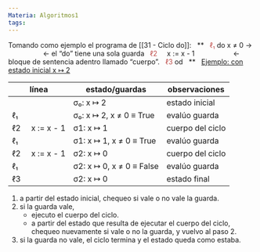 ```yaml
---
Materia: Algoritmos1
tags:
---
```

Tomando como ejemplo el programa de [[31 - Ciclo do]]:
  **
  <font color="#c0504d">ℓ₁</font> do x ≠ 0 →                    ← el “do” tiene una sola guarda
  <font color="#c0504d">ℓ2</font>     x := x - 1                    ← bloque de sentencia adentro llamado “cuerpo”.
  <font color="#c0504d">ℓ3</font> od
  **
 
<u>Ejemplo: con estado inicial x ↦ 2</u>

| línea | estado/guardas | observaciones |
| ---- | ---- | ---- |
|  | σ₀: x ↦ 2 | estado inicial |
| ℓ₁ | σ₀: x ↦ 2, x ≠ 0 ≡ True | evalúo guarda |
| ℓ2     x := x - 1 | σ1: x ↦ 1 | cuerpo del ciclo |
| ℓ₁ | σ1: x ↦ 1, x ≠ 0 ≡ True | evalúo guarda |
| ℓ2     x := x - 1 | σ2: x ↦ 0 | cuerpo del ciclo |
| ℓ₁ | σ2: x ↦ 0, x ≠ 0 ≡ False | evalúo guarda |
| ℓ3 | σ2: x ↦ 0 | estado final |
1. a partir del estado inicial, chequeo si vale o no vale la guarda.
2. si la guarda vale,
	- ejecuto el cuerpo del ciclo.
	- a partir del estado que resulta de ejecutar el cuerpo del ciclo, chequeo nuevamente si vale o no la guarda, y vuelvo al paso 2.
1. si la guarda no vale, el ciclo termina y el estado queda como estaba.